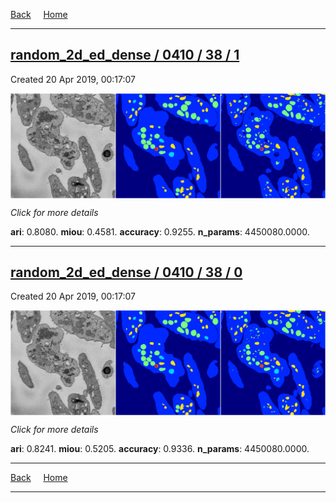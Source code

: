 
[Back](..)&nbsp;&nbsp;&nbsp;&nbsp;&nbsp;[Home](https://leapmanlab.github.io/snapshots)

---

<div class="summary"><a href="1"><h2>random_2d_ed_dense / 0410 / 38 / 1</h2></a><p>Created 20 Apr 2019, 00:17:07
</p><a href="1"><img src="1/media/summary.png" align="center"></a><p>
<i>Click for more details</i>
</p></div>

**ari**: 0.8080. **miou**: 0.4581. **accuracy**: 0.9255. **n_params**: 4450080.0000. 

---

<div class="summary"><a href="0"><h2>random_2d_ed_dense / 0410 / 38 / 0</h2></a><p>Created 20 Apr 2019, 00:17:07
</p><a href="0"><img src="0/media/summary.png" align="center"></a><p>
<i>Click for more details</i>
</p></div>

**ari**: 0.8241. **miou**: 0.5205. **accuracy**: 0.9336. **n_params**: 4450080.0000. 

---

[Back](..)&nbsp;&nbsp;&nbsp;&nbsp;&nbsp;[Home](https://leapmanlab.github.io/snapshots)

---